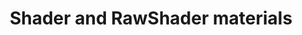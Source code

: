 ---
layout: single
title:  "Shader and RawShader materials"
sidebar:
  nav: "tutorials"
comments: true
---